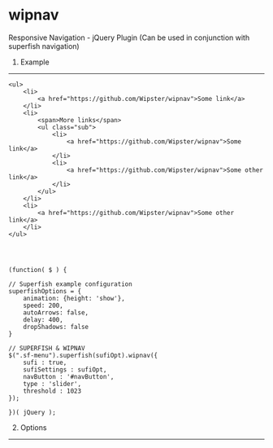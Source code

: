 wipnav
======

Responsive Navigation - jQuery Plugin (Can be used in conjunction with superfish navigation)



1. Example
----------


	<ul>
		<li>
			<a href="https://github.com/Wipster/wipnav">Some link</a>
		</li>
		<li>
			<span>More links</span>
			<ul class="sub">
				<li>
					<a href="https://github.com/Wipster/wipnav">Some link</a>
				</li>
				<li>
					<a href="https://github.com/Wipster/wipnav">Some other link</a>
				</li>
			</ul>
		</li>
		<li>
			<a href="https://github.com/Wipster/wipnav">Some other link</a>
		</li>
 	</ul>




	(function( $ ) {

	// Superfish example configuration
	superfishOptions = {
		animation: {height: 'show'},
		speed: 200,
		autoArrows: false,
		delay: 400,
		dropShadows: false  
	}

	// SUPERFISH & WIPNAV
	$(".sf-menu").superfish(sufiOpt).wipnav({
		sufi : true,
		sufiSettings : sufiOpt,
		navButton : '#navButton',
		type : 'slider',
		threshold : 1023
	});

	})( jQuery );



2. Options
----------

